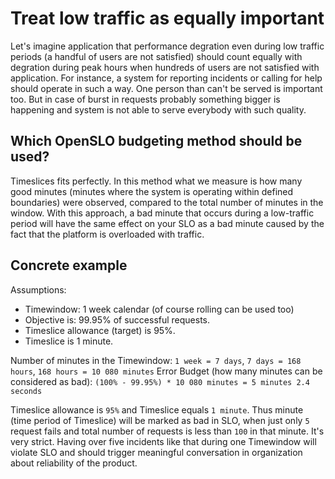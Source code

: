 # Treat low traffic as equally important

Let's imagine application that performance degration even during low traffic periods (a handful of users are not satisfied)
should count equally with degration during peak hours when hundreds of users are not satisfied with application.
For instance, a system for reporting incidents or calling for help should operate in such a way. One person than can't be
served is important too. But in case of burst in requests probably something bigger is happening and system is not able to
serve everybody with such quality.

## Which OpenSLO budgeting method should be used?

Timeslices fits perfectly. In this method what we measure is how many good minutes (minutes where the system is operating
within defined boundaries) were observed, compared to the total number of minutes in the window. With this approach, a bad
minute that occurs during a low-traffic period will have the same effect on your SLO as a bad minute caused by the fact that
the platform is overloaded with traffic.

## Concrete example

Assumptions:

- Timewindow: 1 week calendar (of course rolling can be used too)
- Objective is: 99.95% of successful requests.
- Timeslice allowance (target) is 95%.
- Timeslice is 1 minute.

Number of minutes in the Timewindow: `1 week = 7 days`, `7 days = 168 hours`, `168 hours = 10 080 minutes`
Error Budget (how many minutes can be considered as bad): `(100% - 99.95%) * 10 080 minutes = 5 minutes 2.4 seconds`

Timeslice allowance is `95%` and Timeslice equals `1 minute`. Thus minute (time period of Timeslice) will be marked as bad in SLO, when just
only `5` request fails and total number of requests is less than `100` in that minute. It's very strict. Having over five incidents like
that during one Timewindow will violate SLO and should trigger meaningful conversation in organization about reliability of the product.
